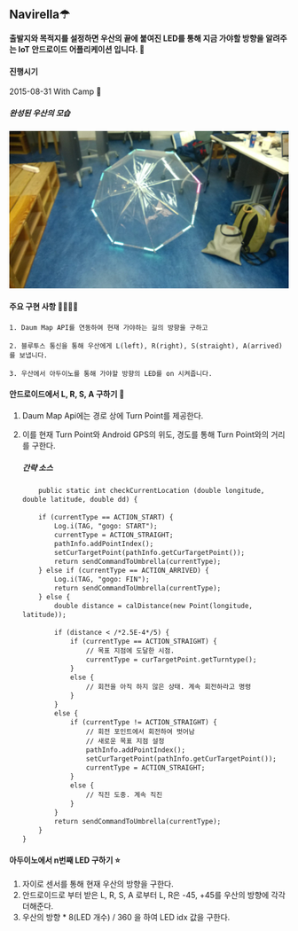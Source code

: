 ## Navirella☂

#### 출발지와 목적지를 설정하면 우산의 끝에 붙여진 LED를 통해 지금 가야할 방향을 알려주는 IoT 안드로이드 어플리케이션 입니다. 🤗

#### 진행시기
2015-08-31 With Camp 🥈

##### 완성된 우산의 모습
![완성모습](./images/navirella1.jpg)

#### 주요 구현 사항 👩‍💻👨‍💻

~~~
1. Daum Map API를 연동하여 현재 가야하는 길의 방향을 구하고 

2. 블루투스 통신을 통해 우산에게 L(left), R(right), S(straight), A(arrived) 를 보냅니다.

3. 우산에서 아두이노를 통해 가야할 방향의 LED를 on 시켜줍니다.
~~~

#### 안드로이드에서 L, R, S, A 구하기 🧭

1. Daum Map Api에는 경로 상에 Turn Point를 제공한다.
2. 이를 현재 Turn Point와 Android GPS의 위도, 경도를 통해 Turn Point와의 거리를 구한다.

    ##### 간략 소스
    ~~~
        public static int checkCurrentLocation (double longitude, double latitude, double dd) {

        if (currentType == ACTION_START) {
            Log.i(TAG, "gogo: START");
            currentType = ACTION_STRAIGHT;
            pathInfo.addPointIndex();
            setCurTargetPoint(pathInfo.getCurTargetPoint());
            return sendCommandToUmbrella(currentType);
        } else if (currentType == ACTION_ARRIVED) {
            Log.i(TAG, "gogo: FIN");
            return sendCommandToUmbrella(currentType);
        } else {
            double distance = calDistance(new Point(longitude, latitude));
            
            if (distance < /*2.5E-4*/5) {
                if (currentType == ACTION_STRAIGHT) {
                    // 목표 지점에 도달한 시점.
                    currentType = curTargetPoint.getTurntype();
                }
                else {
                    // 회전을 아직 하지 않은 상태. 계속 회전하라고 명령
                }
            }
            else {
                if (currentType != ACTION_STRAIGHT) {
                    // 회전 포인트에서 회전하여 벗어남
                    // 새로운 목표 지점 설정
                    pathInfo.addPointIndex();
                    setCurTargetPoint(pathInfo.getCurTargetPoint());
                    currentType = ACTION_STRAIGHT;
                }
                else {
                    // 직진 도중. 계속 직진
                }
            }
            return sendCommandToUmbrella(currentType);
        }
    }
    ~~~


#### 아두이노에서 n번째 LED 구하기 ⭐️

1. 자이로 센서를 통해 현재 우산의 방향을 구한다.
2. 안드로이드로 부터 받은 L, R, S, A 로부터 L, R은 -45, +45를 우산의 방향에 각각 더해준다.
3. 우산의 방향 * 8(LED 개수) / 360 을 하여 LED idx 값을 구한다.

